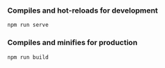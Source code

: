 
### Compiles and hot-reloads for development
```
npm run serve
```

### Compiles and minifies for production
```
npm run build
```
